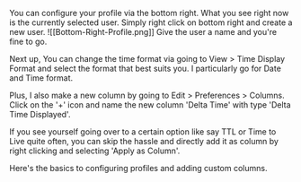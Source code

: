 
You can configure your profile via the bottom right. What you see right now is the currently selected user.
Simply right click on bottom right and create a new user.
![[Bottom-Right-Profile.png]]
Give the user a name and you're fine to go.


Next up,
You can change the time format via going to View > Time Display Format and select the format that best suits you.
I particularly go for Date and Time format.

Plus, I also make a new column by going to Edit > Preferences > Columns.
Click on the '+' icon and name the new column 'Delta Time' with type 'Delta Time Displayed'.

If you see yourself going over to a certain option like say TTL or Time to Live quite often, you can skip the hassle and directly add it as column by right clicking and selecting 'Apply as Column'.

Here's the basics to configuring profiles and adding custom columns.

